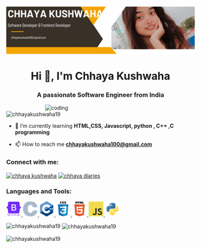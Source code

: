 ![logo](https://github.com/Chhayakushwaha19/Chhayakushwaha19/blob/main/Gethub%20chhaya.jpg)
<h1 align="center">Hi 👋, I'm Chhaya Kushwaha</h1>
<h3 align="center">A passionate Software Engineer from India</h3>

<img align="right" alt="coding" width="400" src="https://media1.giphy.com/media/v1.Y2lkPTc5MGI3NjExc3g5bHZiaXExeGV4Mm9vdTMxamZrMW1mcGg3ZGd0bTB3MGZldnRqZSZlcD12MV9pbnRlcm5hbF9naWZfYnlfaWQmY3Q9Zw/L1R1tvI9svkIWwpVYr/giphy.gif">

<p align="left"> <img src="https://komarev.com/ghpvc/?username=chhayakushwaha19&label=Profile%20views&color=0e75b6&style=flat" alt="chhayakushwaha19" /> </p>

- 🌱 I’m currently learning **HTML,CSS, Javascript, python , C++ ,C programming**

- 📫 How to reach me **chhayakushwaha100@gmail.com**

<h3 align="left">Connect with me:</h3>
<p align="left">
<a href="https://linkedin.com/in/chhaya kushwaha" target="blank"><img align="center" src="https://raw.githubusercontent.com/rahuldkjain/github-profile-readme-generator/master/src/images/icons/Social/linked-in-alt.svg" alt="chhaya kushwaha" height="30" width="40" /></a>
<a href="https://www.youtube.com/c/chhaya diaries" target="blank"><img align="center" src="https://raw.githubusercontent.com/rahuldkjain/github-profile-readme-generator/master/src/images/icons/Social/youtube.svg" alt="chhaya diaries" height="30" width="40" /></a>
</p>

<h3 align="left">Languages and Tools:</h3>
<p align="left"> <a href="https://getbootstrap.com" target="_blank" rel="noreferrer"> <img src="https://raw.githubusercontent.com/devicons/devicon/master/icons/bootstrap/bootstrap-plain-wordmark.svg" alt="bootstrap" width="40" height="40"/> </a> <a href="https://www.cprogramming.com/" target="_blank" rel="noreferrer"> <img src="https://raw.githubusercontent.com/devicons/devicon/master/icons/c/c-original.svg" alt="c" width="40" height="40"/> </a> <a href="https://www.w3schools.com/cpp/" target="_blank" rel="noreferrer"> <img src="https://raw.githubusercontent.com/devicons/devicon/master/icons/cplusplus/cplusplus-original.svg" alt="cplusplus" width="40" height="40"/> </a> <a href="https://www.w3schools.com/css/" target="_blank" rel="noreferrer"> <img src="https://raw.githubusercontent.com/devicons/devicon/master/icons/css3/css3-original-wordmark.svg" alt="css3" width="40" height="40"/> </a> <a href="https://www.w3.org/html/" target="_blank" rel="noreferrer"> <img src="https://raw.githubusercontent.com/devicons/devicon/master/icons/html5/html5-original-wordmark.svg" alt="html5" width="40" height="40"/> </a> <a href="https://developer.mozilla.org/en-US/docs/Web/JavaScript" target="_blank" rel="noreferrer"> <img src="https://raw.githubusercontent.com/devicons/devicon/master/icons/javascript/javascript-original.svg" alt="javascript" width="40" height="40"/> </a> <a href="https://www.python.org" target="_blank" rel="noreferrer"> <img src="https://raw.githubusercontent.com/devicons/devicon/master/icons/python/python-original.svg" alt="python" width="40" height="40"/> </a> </p>

<p><img align="left" src="https://github-readme-stats.vercel.app/api/top-langs?username=chhayakushwaha19&show_icons=true&locale=en&layout=compact" alt="chhayakushwaha19" /></p>

<p>&nbsp;<img align="center" src="https://github-readme-stats.vercel.app/api?username=chhayakushwaha19&show_icons=true&locale=en" alt="chhayakushwaha19" /></p>

<p><img align="center" src="https://github-readme-streak-stats.herokuapp.com/?user=chhayakushwaha19&" alt="chhayakushwaha19" /></p>

